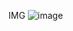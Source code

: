 IMG
![image](https://user-images.githubusercontent.com/52549697/100889858-9fba1800-3485-11eb-8c9d-b9a0b48c2bb6.png)
